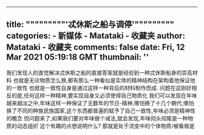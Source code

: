 
---
title: """""""""'忒休斯之船与调停'"""""""""
categories: 
    - 新媒体
    - Matataki - 收藏夹
author: Matataki - 收藏夹
comments: false
date: Fri, 12 Mar 2021 05:19:18 GMT
thumbnail: ''
---

<div>   
我们发现人的直觉解决忒休斯之船的直接答案就是经验到一种忒休斯船身的崇高材料 也就是无论物质怎么换,都有那么一种看似是实体的精神结构在架构着他保证他的一致性 也就是一致性自身是通过这样一种背后的材料制作而成.
问题在这刚好相反的是,任何这样一种精神,要实现自身又必须使得自己物质化 我们可以发现在年味越来越淡之中,年味这样一种保证了无数年的节日-精神,哪怕换了十几个朝代,哪怕换了不同的种族民族国家,这个东西都普遍的赋予了自己一致性,年味必须是精神性的概念 但问题来了,如果我们要对年味做个减法,就会发现,年味彻头彻尾是一种物质的动态组织 这个有趣的点想说明什么? 那就是处于流变中的个体物质/被看做是  
</div>
            